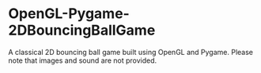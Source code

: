 # OpenGL-Pygame-2DBouncingBallGame
A classical 2D bouncing ball game built using OpenGL and Pygame. Please note that images and sound are not provided.
